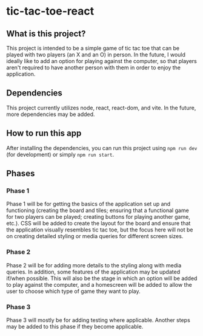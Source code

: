 # tic-tac-toe-react

## What is this project?
This project is intended to be a simple game of tic tac toe that can be played with two players (an X and an O) in person. In the future, I would ideally like to add an option for playing against the computer, so that players aren't required to have another person with them in order to enjoy the application.

## Dependencies
This project currently utilizes node, react, react-dom, and vite. In the future, more dependencies may be added.

## How to run this app
After installing the dependencies, you can run this project using `npm run dev` (for development) or simply `npm run start`.

## Phases
### Phase 1
Phase 1 will be for getting the basics of the application set up and functioning (creating the board and tiles; ensuring that a functional game for two players can be played; creating buttons for playing another game, etc.). CSS will be added to create the layout for the board and ensure that the application visually resembles tic tac toe, but the focus here will not be on creating detailed styling or media queries for different screen sizes.

### Phase 2
Phase 2 will be for adding more details to the styling along with media queries. In addition, some features of the application may be updated if/when possible. This will also be the stage in which an option will be added to play against the computer, and a homescreen will be added to allow the user to choose which type of game they want to play.

### Phase 3
Phase 3 will mostly be for adding testing where applicable. Another steps may be added to this phase if they become applicable.